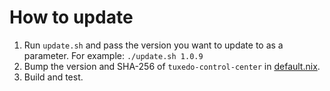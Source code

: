 # How to update

1. Run `update.sh` and pass the version you want to update to as a parameter. For example: `./update.sh 1.0.9` 
1. Bump the version and SHA-256 of `tuxedo-control-center` in [default.nix](./default.nix).
1. Build and test.
